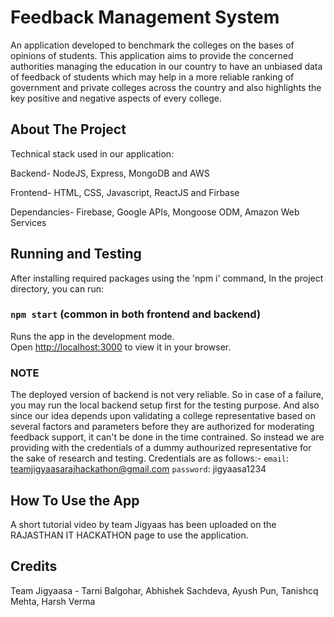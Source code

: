 
# Feedback Management System

An application developed to benchmark the colleges on the bases of opinions of students. 
This application aims to provide the concerned authorities managing the education in our country to have an unbiased data of feedback of students which may help in a more reliable ranking of government and private colleges across the country and also highlights the key positive and negative aspects of every college.


## About The Project
Technical stack used in our application:

Backend-
NodeJS,
Express,
MongoDB and 
AWS

Frontend- HTML, CSS, Javascript, ReactJS and Firbase

Dependancies- Firebase, Google APIs, Mongoose ODM, Amazon Web Services

## Running and Testing
After installing required packages using the 'npm i' command, In the project directory, you can run:

### `npm start` (common in both frontend and backend)

Runs the app in the development mode.\
Open [http://localhost:3000](http://localhost:3000) to view it in your browser.

### NOTE 
The deployed version of backend is not very reliable. So in case of a failure, you may run the local backend setup first for the testing purpose.
And also since our idea depends upon validating a college representative based on several factors and parameters before they are authorized for moderating feedback support, it can't be done in the time contrained. So instead we are providing with the credentials of a dummy authourized representative for the sake of research and testing.
Credentials are as follows:- 
`email`: teamjigyaasarajhackathon@gmail.com
`password`: jigyaasa1234

## How To Use the App

A short tutorial video by team Jigyaas has been uploaded on the RAJASTHAN IT
HACKATHON page to use the application.

## Credits
Team Jigyaasa - Tarni Balgohar, Abhishek Sachdeva, Ayush Pun, Tanishcq Mehta, Harsh Verma

